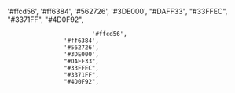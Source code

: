 '#ffcd56',
                            '#ff6384',
                            '#562726',
                            '#3DE000',
                            "#DAFF33",
                            "#33FFEC",
                            "#3371FF",
                            "#4D0F92",





                            '#ffcd56',
                    '#ff6384',
                    '#562726',
                    '#3DE000',
                    "#DAFF33",
                    "#33FFEC",
                    "#3371FF",
                    "#4D0F92",